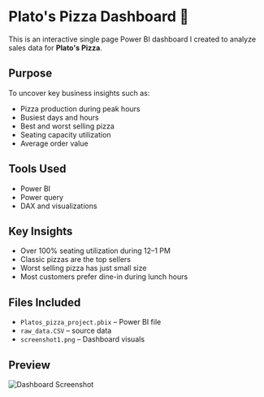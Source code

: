 # Plato's Pizza Dashboard 🍕

This is an interactive single page Power BI dashboard I created to analyze sales data for **Plato's Pizza**.

## Purpose

To uncover key business insights such as:
- Pizza production during peak hours
- Busiest days and hours
- Best and worst selling pizza
- Seating capacity utilization
- Average order value

## Tools Used

- Power BI
- Power query
- DAX and visualizations

## Key Insights

- Over 100% seating utilization during 12–1 PM
- Classic pizzas are the top sellers
- Worst selling pizza has just small size
- Most customers prefer dine-in during lunch hours

## Files Included

- `Platos_pizza_project.pbix` – Power BI file
- `raw_data.CSV` – source data
- `screenshot1.png` – Dashboard visuals

## Preview

![Dashboard Screenshot](Screenshot%202025-06-30%20144037.png)


